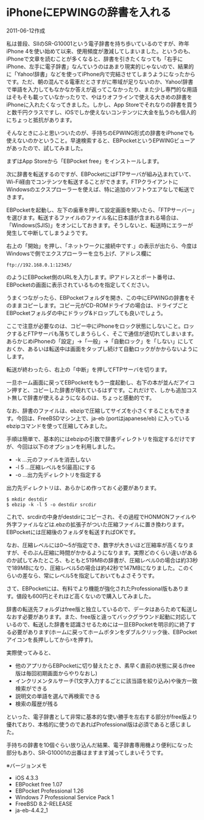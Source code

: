 # iPhoneにEPWINGの辞書を入れる

2011-06-12作成

私は普段、SIIのSR-G10001という電子辞書を持ち歩いているのですが、昨年iPhone 4を使い始めて以来、使用頻度が激減してしまいました。というのも、iPhoneで文章を読むことが多くなると、辞書を引きたくなっても「右手にiPhone、左手に電子辞書」なんていうのはあまり現実的じゃないので、結果的に「Yahoo!辞書」などを使ってiPhone内で完結させてしまうようになったからです。ただ、朝の混んでる電車だとさすがに帯域が足りないのか、Yahoo!辞書で単語を入力してもなかなか答えが返ってこなかったり、また少し専門的な用語はそもそも載っていなかったりで、やはりオフラインで使える大きめの辞書をiPhoneに入れたくなってきました。しかし、App Storeでそれなりの辞書を買うと数千円クラスですし、iOSでしか使えないコンテンツに大金を払うのも個人的にちょっと抵抗があります。

そんなときにふと思いついたのが、手持ちのEPWING形式の辞書をiPhoneでも使えないのかということ。早速検索すると、EBPocketというEPWINGビューアがあったので、試してみました。

まずはApp Storeから「EBPocket free」をインストールします。

次に辞書を転送するのですが、EBPocketにはFTPサーバが組み込まれていて、Wi-Fi経由でコンテンツを転送することができます。FTPクライアントにWindowsのエクスプローラーを使えば、特に追加のソフトウエアなしで転送できます。

EBPocketを起動し、左下の歯車を押して設定画面を開いたら、「FTPサーバー」を選びます。転送するファイルのファイル名に日本語が含まれる場合は、「Windows(SJIS)」をオンにしておきます。そうしないと、転送時にエラーが発生して中断してしまうようです。

右上の「開始」を押し、「ネットワークに接続中です.」の表示が出たら、今度はWindowsで側でエクスプローラーを立ち上げ、アドレス欄に

    ftp://192.168.0.1:12345/

のようにEBPocket側のURLを入力します。IPアドレスとポート番号は、EBPocketの画面に表示されているものを指定してください。

うまくつながったら、EBPocketフォルダを開き、この中にEPWINGの辞書をそのままコピーします。コピー元がCD-ROMドライブの場合は、ドライブごとEBPocketフォルダの中にドラッグ&ドロップしても良いでしょう。

ここで注意が必要なのは、コピー中にiPhoneをロック状態にしないこと。ロックするとFTPサーバも落ちてしまうらしく、そこで通信が途切れてしまいます。あらかじめiPhoneの「設定」→「一般」→「自動ロック」を「しない」にしておくか、あるいは転送中は画面をタップし続けて自動ロックがかからないようにします。

転送が終わったら、右上の「中断」を押してFTPサーバを切ります。

一旦ホーム画面に戻ってEBPocketをもう一度起動し、右下の本が並んだアイコン押すと、コピーした辞書が現れているはずです。これだけで、しかも追加コスト無しで辞書が使えるようになるのは、ちょっと感動的です。

なお、辞書のファイルは、ebzipで圧縮してサイズを小さくすることもできます。今回は、FreeBSDマシン上で、ja-eb (portはjapanese/eb) に入っているebzipコマンドを使って圧縮してみました。

手順は簡単で、基本的にはebzipの引数で辞書ディレクトリを指定するだけですが、今回は以下のオプションを利用しました。

- -k …元のファイルを消去しない
- -l 5 …圧縮レベルを5(最高)にする
- -o …出力先ディレクトリを指定する

出力先ディレクトリは、あらかじめ作っておく必要があります。

    $ mkdir destdir
    $ ebzip -k -l 5 -o destdir srcdir

これで、srcdirの中身がdestdirにコピーされ、その過程でHONMONファイルや外字ファイルなどは.ebzの拡張子がついた圧縮ファイルに置き換わります。EBPocketには圧縮後のフォルダを転送すればOKです。

なお、圧縮レベルには0〜5が指定でき、数字が大きいほど圧縮率が高くなりますが、そのぶん圧縮に時間がかかるようになります。実際どのくらい違いがあるのか試してみたところ、もともと519MBの辞書が、圧縮レベル0の場合は約33秒で189MBになり、圧縮レベル5の場合は約42秒で147MBになりました。このくらいの差なら、常にレベル5を指定しておいてもよさそうです。

さて、EBPocketには、有料でより機能が強化されたProfessional版もあります。値段も600円とそれほど高くないので購入してみました。

辞書の転送先フォルダはfree版と独立しているので、データはあらためて転送しなおす必要があります。また、free版と違ってバックグラウンド起動に対応しているので、転送した辞書を認識させるためには一旦EBPocketを明示的に終了する必要があります(ホームに戻ってホームボタンをダブルクリック後、EBPocketアイコンを長押ししてから☓を押す)。

実際使ってみると、

- 他のアプリからEBPocketに切り替えたとき、素早く直前の状態に戻る(free版は毎回初期画面からやりなおし)
- インクリメンタルサーチ(1文字入力するごとに該当語を絞り込み)や後方一致検索ができる
- 説明文の単語を選んで再検索できる
- 検索の履歴が残る

といった、電子辞書として非常に基本的な使い勝手を左右する部分がfree版より優れており、本格的に使うのであればProfessional版は必須であると感じました。

手持ちの辞書を10個ぐらい放り込んだ結果、電子辞書専用機より便利になった部分もあり、SR-G10001の出番はますます減ってしまいそうです。

※バージョンメモ

- iOS 4.3.3
- EBPocket free 1.07
- EBPocket Professional 1.26
- Windows 7 Professional Service Pack 1
- FreeBSD 8.2-RELEASE
- ja-eb-4.4.2_1
